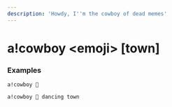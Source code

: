 ```yaml
---
description: 'Howdy, I''m the cowboy of dead memes'
---
```


# a!cowboy &lt;emoji&gt; \[town\]

### Examples

```text
a!cowboy 🕺
```

```text
a!cowboy 🕺 dancing town
```

